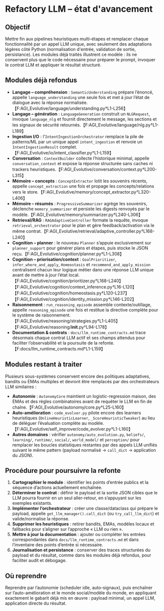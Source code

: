 # Refactory LLM – état d'avancement

## Objectif
Mettre fin aux pipelines heuristiques multi-étapes et remplacer chaque fonctionnalité par un appel LLM unique, avec seulement des adaptations légères côté Python (normalisation d'entrée, validation de sortie, persistance). Les modules déjà traités illustrent ce modèle : ils ne conservent plus que le code nécessaire pour préparer le prompt, invoquer le contrat LLM et appliquer le résultat structuré.

## Modules déjà refondus
- **Langage – compréhension** : `SemanticUnderstanding` prépare l’énoncé, appelle `language_understanding` une seule fois et met à jour l’état de dialogue avec la réponse normalisée.【F:AGI_Evolutive/language/understanding.py†L1-L256】
- **Langage – génération** : `LanguageGeneration` construit un `NLGRequest`, invoque `language_nlg` et fournit directement le message, les sections et les signaux de sécurité retournés.【F:AGI_Evolutive/language/nlg.py†L1-L189】
- **Ingestion I/O** : l’`IntentIngestionOrchestrator` remplace la pile de patterns/ML par un unique appel `intent_ingestion` et renvoie un `IntentIngestionResult` complet.【F:AGI_Evolutive/io/intent_classifier.py†L1-L159】
- **Conversation** : `ContextBuilder` collecte l’historique minimal, appelle `conversation_context` et expose la réponse structurée sans caches ni trackers heuristiques.【F:AGI_Evolutive/conversation/context.py†L200-L315】
- **Mémoire – concepts** : `ConceptExtractor` lotit les souvenirs récents, appelle `concept_extraction` une fois et propage les concepts/relations vers le store.【F:AGI_Evolutive/memory/concept_extractor.py†L320-L406】
- **Mémoire – résumés** : `ProgressiveSummarizer` agrège les souvenirs, déclenche `memory_summarizer` et persiste les digests renvoyés par le modèle.【F:AGI_Evolutive/memory/summarizer.py†L240-L306】
- **Retrieval/RAG** : `RAGAdaptiveController` formate la requête, invoque `retrieval_orchestrator` pour le plan et gère feedback/activation via le même contrat.【F:AGI_Evolutive/retrieval/adaptive_controller.py†L168-L240】
- **Cognition – planner** : le nouveau `Planner` s’appuie exclusivement sur `planner_support` pour générer plans et étapes, puis stocke le JSON reçu.【F:AGI_Evolutive/cognition/planner.py†L1-L308】
- **Cognition – priorisation/context** : `GoalPrioritizer`, `infer_where_and_apply`, `Homeostasis` et `recommend_and_apply_mission` centralisent chacun leur logique métier dans une réponse LLM unique avant de mettre à jour l’état local.【F:AGI_Evolutive/cognition/prioritizer.py†L168-L240】【F:AGI_Evolutive/cognition/context_inference.py†L16-L120】【F:AGI_Evolutive/cognition/homeostasis.py†L120-L237】【F:AGI_Evolutive/cognition/identity_mission.py†L146-L202】
- **Raisonnement** : `run_reasoning_episode` assemble contexte/outillage, appelle `reasoning_episode` une fois et restitue la directive complète pour le système de raisonnement.【F:AGI_Evolutive/reasoning/strategies.py†L1-L405】【F:AGI_Evolutive/reasoning/__init__.py†L94-L178】
- **Documentation & contrats** : `docs/llm_runtime_contracts.md` trace désormais chaque contrat LLM actif et ses champs attendus pour faciliter l’observabilité et la poursuite de la refonte.【F:docs/llm_runtime_contracts.md†L1-L159】

## Modules restant à traiter
Plusieurs sous-systèmes conservent encore des politiques adaptatives, bandits ou EMAs multiples et devront être remplacés par des orchestrateurs LLM similaires :
- **Autonomie** : `AutonomyCore` maintient un logistic-regression maison, des EMAs et des règles combinatoires avant de requêter le LLM en fin de chaîne.【F:AGI_Evolutive/autonomy/core.py†L25-L160】
- **Auto-amélioration** : `code_evolver.py` pilote encore des learners heuristiques (`OnlineHeuristicLearner`, `_ScoreHeuristicTweaker`) au lieu de déléguer l’évaluation complète au modèle.【F:AGI_Evolutive/self_improver/code_evolver.py†L1-L160】
- **Autres domaines** : vérifier `autonomy/auto_evolution.py`, `beliefs/`, `learning/`, `runtime/`, `social/`, `world_model/` et `perception/` pour remplacer les boucles statistiques restantes par des appels LLM unifiés suivant le même pattern (payload normalisé → `call_dict` → application du JSON).

## Procédure pour poursuivre la refonte
1. **Cartographier le module** : identifier les points d’entrée publics et la séquence d’actions actuellement enchaînée.
2. **Déterminer le contrat** : définir le payload et la sortie JSON cibles que le LLM pourra fournir en un seul aller-retour, en s’appuyant sur les exemples existants.
3. **Implémenter l’orchestrateur** : créer une classe/dataclass qui prépare le payload, appelle `get_llm_manager().call_dict` (ou `try_call_llm_dict`) et valide/normalise la réponse.
4. **Supprimer les heuristiques** : retirer bandits, EMAs, modèles locaux et fallbacks pour s’aligner sur l’approche « LLM ou rien ».
5. **Mettre à jour la documentation** : ajouter ou compléter les entrées correspondantes dans `docs/llm_runtime_contracts.md` et dans l’inventaire des points d’entrée si nécessaire.
6. **Journalisation et persistance** : conserver des traces structurées du payload et du résultat, comme dans les modules déjà refondus, pour faciliter audit et débogage.

## Où reprendre
Reprendre par l’autonomie (scheduler idle, auto-signaux), puis enchaîner sur l’auto-amélioration et le monde social/modèle du monde, en appliquant exactement le gabarit déjà mis en œuvre : payload minimal, un appel LLM, application directe du résultat.
